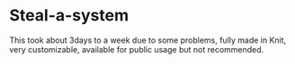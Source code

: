 # Steal-a-system
This took about 3days to a week due to some problems, fully made in Knit, very customizable, available for public usage but not recommended.
